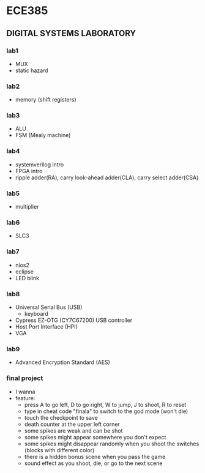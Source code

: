# ECE385
## DIGITAL SYSTEMS LABORATORY

### lab1
- MUX
- static hazard

### lab2
- memory (shift registers)

### lab3
- ALU
- FSM (Mealy machine)

### lab4
- systemverilog intro
- FPGA intro
- ripple adder(RA), carry look-ahead adder(CLA), carry select adder(CSA)

### lab5
- multiplier

### lab6
- SLC3

### lab7
- nios2
- eclipse
- LED blink

### lab8
- Universal Serial Bus (USB)
    - keyboard
- Cypress EZ-OTG (CY7C67200) USB controller
- Host Port Interface (HPI)
- VGA

### lab9
- Advanced Encryption Standard (AES)

### final project
- I wanna
- feature: 
    - press A to go left, D to go right, W to jump, J to shoot, R to reset
    - type in cheat code "finala" to switch to the god mode (won't die)
    - touch the checkpoint to save
    - death counter at the upper left corner
    - some spikes are weak and can be shot
    - some spikes might appear somewhere you don't expect
    - some spikes might disappear randomly when you shoot the switches (blocks with different color)
    - there is a hidden bonus scene when you pass the game
    - sound effect as you shoot, die, or go to the next scene